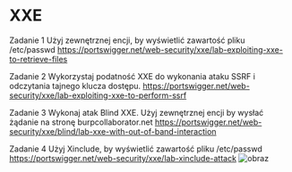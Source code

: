 # XXE

Zadanie 1 
Użyj zewnętrznej encji, by wyświetlić zawartość pliku /etc/passwd 
https://portswigger.net/web-security/xxe/lab-exploiting-xxe-to-retrieve-files

Zadanie 2
Wykorzystaj podatność XXE do wykonania ataku SSRF i odczytania tajnego klucza dostępu.
https://portswigger.net/web-security/xxe/lab-exploiting-xxe-to-perform-ssrf

Zadanie 3
Wykonaj atak Blind XXE. Użyj zewnętrznej encji by wysłać żądanie na stronę burpcollaborator.net
https://portswigger.net/web-security/xxe/blind/lab-xxe-with-out-of-band-interaction

Zadanie 4
Użyj Xinclude, by wyświetlić zawartość pliku /etc/passwd
https://portswigger.net/web-security/xxe/lab-xinclude-attack
![obraz](https://user-images.githubusercontent.com/92163834/149503970-51d13f45-e4f4-4943-9996-748b9dd1ce8e.png)





